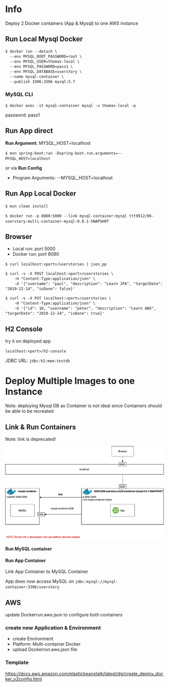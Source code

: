 # Info
Deploy 2 Docker containers (App & Mysql) to one AWS instance

## Run Local Mysql Docker
```shell script
$ docker run --detach \
  --env MYSQL_ROOT_PASSWORD=root \
  --env MYSQL_USER=thomas-local \
  --env MYSQL_PASSWORD=pass1 \
  --env MYSQL_DATABASE=userstory \
  --name mysql-container \
  --publish 3306:3306 mysql:5.7
```

### MySQL CLI
`$ docker exec -it mysql-container mysql -u thomas-local -p`

password: pass1

## Run App direct
**Run Argument:** MYSQL_HOST=localhost

`$ mvn spring-boot:run -Dspring-boot.run.arguments=--MYSQL_HOST=localhost`

or via **Run Config**
- Program Arguments: --MYSQL_HOST=localhost

## Run App Local Docker
`$ mvn clean install`

`$ docker run -p 8080:5000 --link mysql-container:mysql ttt9912/06-userstory-multi-container-mysql:0.0.1-SNAPSHOT`

## Browser
- Local run: port 5000
- Docker run: port 8080

`$ curl localhost:<port>/userstories | json_pp`

```shell script
$ curl -v -X POST localhost:<port>/userstories \
    -H "Content-Type:application/json" \
    -d '{"username": "paul", "description": "Learn JPA", "targetDate": "2019-12-14", "isDone": false}'
```

```shell script
$ curl -v -X PUT localhost:<port>/userstories \
    -H "Content-Type:application/json" \
    -d '{"id": 10, "username": "peter", "description": "Learn AWS", "targetDate": "2019-12-14", "isDone": true}'
```

## H2 Console 
try it on deployed app

`localhost:<port>/h2-console`  

JDBC URL: `jdbc:h2:mem:testdb`


# Deploy Multiple Images to one Instance
Note: deploying Mysql DB as Container is not ideal since 
Containers should be able to be recreated

## Link & Run Containers
Note: link is deprecated!

![alt](img/docker-link-setup.png)

#### Run MySQL container

#### Run App Container
Link App Container to MySQL Container

App does now access MySQL on 
`jdbc:mysql://mysql-container:3306/userstory`

## AWS
update Dockerrun.aws.json to configure both containers

### create new Application & Environment
- create Environment
- Platform: Multi-container Docker
- upload Dockerrun.aws.json file

### Template
https://docs.aws.amazon.com/elasticbeanstalk/latest/dg/create_deploy_docker_v2config.html
